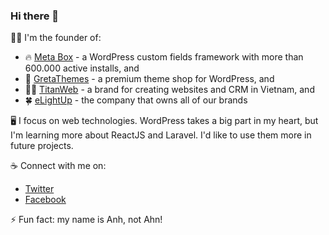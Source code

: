 ### Hi there 👋

👨‍💻 I'm the founder of:

- 🔥 [Meta Box](https://metabox.io) - a WordPress custom fields framework with more than 600.000 active installs, and
- 🏅 [GretaThemes](https://gretathemes.com) - a premium theme shop for WordPress, and
- 👨‍💻 [TitanWeb](https://titanweb.vn) - a brand for creating websites and CRM in Vietnam, and
- 🍀 [eLightUp](https://elightup.com) - the company that owns all of our brands

🖥️ I focus on web technologies. WordPress takes a big part in my heart, but I'm learning more about ReactJS and Laravel. I'd like to use them more in future projects.

☕ Connect with me on:

- [Twitter](https://twitter.com/rilwis)
- [Facebook](https://facebook.com/rilwis)

⚡ Fun fact: my name is Anh, not Ahn!
